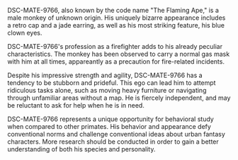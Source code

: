 DSC-MATE-9766, also known by the code name "The Flaming Ape," is a male monkey of unknown origin. His uniquely bizarre appearance includes a retro cap and a jade earring, as well as his most striking feature, his blue clown eyes. 

DSC-MATE-9766's profession as a firefighter adds to his already peculiar characteristics. The monkey has been observed to carry a normal gas mask with him at all times, appareantly as a precaution for fire-related incidents.

Despite his impressive strength and agility, DSC-MATE-9766 has a tendency to be stubborn and prideful. This ego can lead him to attempt ridiculous tasks alone, such as moving heavy furniture or navigating through unfamiliar areas without a map. He is fiercely independent, and may be reluctant to ask for help when he is in need.

DSC-MATE-9766 represents a unique opportunity for behavioral study when compared to other primates. His behavior and appearance defy conventional norms and challenge conventional ideas about urban fantasy characters. More research should be conducted in order to gain a better understanding of both his species and personality.
